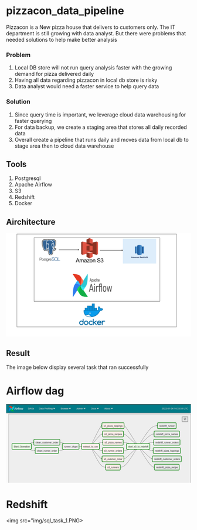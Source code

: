 # pizzacon_data_pipeline
Pizzacon is a New pizza house that delivers to customers only. The IT department is still growing with data analyst. But there were problems that needed solutions to help make better analysis 

### Problem

1. Local DB store will not run query analysis faster with the growing demand for pizza delivered daily
2. Having all data regarding pizzacon in local db store is risky
3. Data analyst would need a faster service to help query data

### Solution
1. Since query time is important, we leverage cloud data warehousing for faster querying
2. For data backup, we create a staging area that stores all daily recorded data
3. Overall create a pipeline that runs daily and moves data from local db to stage area then to cloud data warehouse


## Tools
1. Postgresql
2. Apache Airflow
3. S3
4. Redshift
5. Docker

## Airchitecture
<img src="img/architecture diagram.PNG">


## Result
The image below display several task that ran successfully

# Airflow dag
<img src="img/airflow success.PNG">

# Redshift
<img src="img/sql_task_1.PNG>
